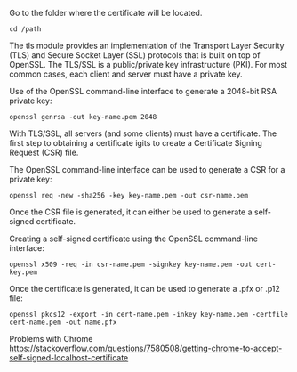 Go to the folder where the certificate will be located.

~~~
cd /path
~~~

The tls module provides an implementation of the Transport Layer Security (TLS) and Secure Socket Layer (SSL) protocols that is built on top of OpenSSL.
The TLS/SSL is a public/private key infrastructure (PKI). For most common cases, each client and server must have a private key.

Use of the OpenSSL command-line interface to generate a 2048-bit RSA private key:

~~~
openssl genrsa -out key-name.pem 2048
~~~

With TLS/SSL, all servers (and some clients) must have a certificate. The first step to obtaining a certificate igits to create a Certificate Signing Request (CSR) file.

The OpenSSL command-line interface can be used to generate a CSR for a private key:

~~~
openssl req -new -sha256 -key key-name.pem -out csr-name.pem
~~~

Once the CSR file is generated, it can either be used to generate a self-signed certificate.

Creating a self-signed certificate using the OpenSSL command-line interface:

~~~
openssl x509 -req -in csr-name.pem -signkey key-name.pem -out cert-key.pem
~~~

Once the certificate is generated, it can be used to generate a .pfx or .p12 file:

~~~
openssl pkcs12 -export -in cert-name.pem -inkey key-name.pem -certfile cert-name.pem -out name.pfx
~~~

Problems with Chrome
https://stackoverflow.com/questions/7580508/getting-chrome-to-accept-self-signed-localhost-certificate